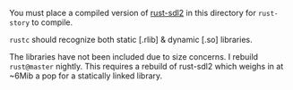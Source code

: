 You must place a compiled version of [rust-sdl2](https://github.com/AngryLawyer/rust-sdl2) in 
this directory for `rust-story` to compile.

`rustc` should recognize both static [.rlib] & dynamic [.so] libraries.

The libraries have not been included due to size concerns. I rebuild `rust@master` nightly.
This requires a rebuild of rust-sdl2 which weighs in at ~6Mib a pop for a statically linked
library.

